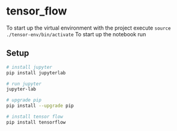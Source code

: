 # tensor_flow

To start up the virtual environment with the project execute `source ./tensor-env/bin/activate`
To start up the notebook run 

## Setup
```bash
# install jupyter
pip install jupyterlab

# run jupyter
jupyter-lab

# upgrade pip
pip install --upgrade pip

# install tensor flow
pip install tensorflow

```